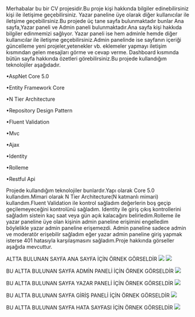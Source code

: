Merhabalar bu bir CV projesidir.Bu proje kişi hakkında bilgiler edinebilirsiniz kişi ile iletişime geçebilirsiniz.
Yazar paneline üye olarak diğer kullanıcılar ile iletşime geçebilirsiniz.Bu projede üç tane sayfa bulunmaktadır bunlar Ana sayfa,Yazar paneli ve Admin paneli bulunmaktadır.Ana sayfa kişi hakkıda bilgiler edinmemizi sağlıyor.
Yazar paneli ise hem adminle hemde diğer kullanıcılar ile iletişme geçebilirsiniz.Admin panelinde ise sayfanın içeriği güncelleme yeni projeler,yetenekler vb. eklemeler yapmayı iletişim kısmından gelen mesajları görme ve cevap verme.
Dashboard kısmında bütün sayfa hakkında özetleri görebilirsiniz.Bu projede kullandığım teknolojiler aşağıdadır.

•AspNet Core 5.0

•Entity Framework Core

•N Tier Architecture

•Repository Design Pattern

•Fluent Validation

•Mvc

•Ajax

•Identity

•Rolleme

•Restful Api

Projede kullandığım teknolojiler bunlardır.Yapı olarak Core 5.0 kullandım.Mimari olarak N Tier Architecture(N katmanlı mimari) kullandım.Fluent Validation ile kontrol sağladım değerlerin boş geçip geçilemeyeceğini kontrolünü sağladım.
Identity ile giriş çıkış kontrollerini sağladım sistein kaç saat veya gün açık kalacağını belirledim.Rolleme ile yazar paneline üye olan kişinin admin paneline erişimini engelledim böylelikle yazar admin paneline erişemezdi.
Admin paneline sadece admin ve moderatör erişebilir sağladım eğer yazar admin paneline giriş yapmak isterse 401 hatasıyla karşılaşmasını sağladım.Proje hakkında görseller aşağıda mevcuttur.

ALTTA BULUNAN SAYFA ANA SAYFA İÇİN ÖRNEK GÖRSELDİR
<img src="https://i.hizliresim.com/ky7gbgp.png">
<img src="https://i.hizliresim.com/gdvxtiw.png">

BU ALTTA BULUNAN SAYFA ADMİN PANELİ İÇİN ÖRNEK GÖRSELDİR
<img src="https://i.hizliresim.com/llgnjgd.png">

BU ALTTA BULUNAN SAYFA YAZAR PANELİ İÇİN ÖRNEK GÖRSELDİR
<img src="https://i.hizliresim.com/cysif9f.png">

BU ALTTA BULUNAN SAYFA GİRİŞ PANELİ İÇİN ÖRNEK GÖRSELDİR
<img src="https://i.hizliresim.com/kt4zfv5.png">

BU ALTTA BULUNAN SAYFA HATA SAYFASI İÇİN ÖRNEK GÖRSELDİR
<img src="https://resmim.net/cdn/2024/08/07/WOnA43.png">
